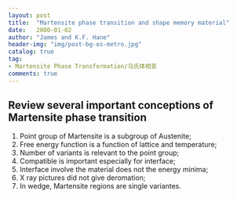 ```yaml
---
layout: post
title:  "Martensite phase transition and shape memory material"
date:   2000-01-02
author: "James and K.F. Hane"
header-img: "img/post-bg-os-metro.jpg"
catalog: true
tag:
- Martensite Phase Transformation/马氏体相变
comments: true
---
```

Review several important conceptions of Martensite phase transition
-----------

1. Point group of Martensite is a subgroup of Austenite;
2. Free energy function is a function of lattice and temperature;
3. Number of variants is relevant to the point group;
4. Compatible is important especially for interface;
5. Interface involve the material does not the energy minima;
6. X ray pictures did not give deromation;
7. In wedge, Martensite regions are single variantes.

